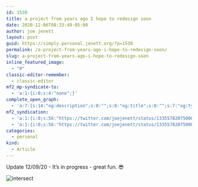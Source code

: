 ```yaml
---
id: 1538
title: a project from years ago I hope to redesign soon
date: 2020-12-06T08:33:49-05:00
author: joe jenett
layout: post
guid: https://simply.personal.jenett.org/?p=1538
permalink: /a-project-from-years-ago-i-hope-to-redesign-soon/
slug: a-project-from-years-ago-i-hope-to-redesign-soon
inline_featured_image:
  - "0"
classic-editor-remember:
  - classic-editor
mf2_mp-syndicate-to:
  - 'a:1:{i:0;s:4:"none";}'
complete_open_graph:
  - 'a:7:{s:14:"og:description";s:0:"";s:8:"og:title";s:0:"";s:7:"og:type";s:0:"";s:12:"twitter:card";s:7:"summary";s:15:"twitter:creator";s:0:"";s:19:"twitter:description";s:0:"";s:8:"og:image";s:0:"";}'
mf2_syndication:
  - 'a:1:{i:0;s:56:"https://twitter.com/joejenett/status/1335578207500857344";}'
  - 'a:1:{i:0;s:56:"https://twitter.com/joejenett/status/1335578207500857344";}'
categories:
  - personal
kind:
  - Article
---
```

Update 12/09/20 - It’s in progress - great fun. 😎

<img class="size-full wp-image-1537" src="../wp-content/uploads/2020/12/intersect.jpg" alt="intersect" width="300" srcset="../wp-content/uploads/2020/12/intersect.jpg 482w, ../wp-content/uploads/2020/12/intersect-121x300.jpg 121w, ../wp-content/uploads/2020/12/intersect-413x1024.jpg 413w" sizes="(max-width: 482px) 100vw, 482px">